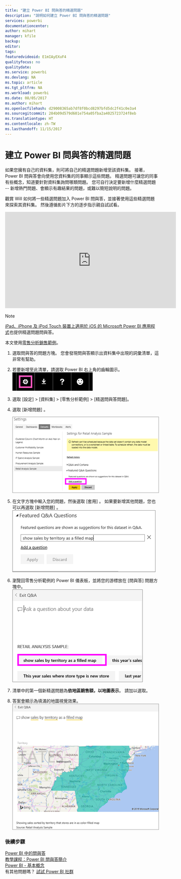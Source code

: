 ```yaml
---
title: "建立 Power BI 問與答的精選問題"
description: "說明如何建立 Power BI 問與答的精選問題"
services: powerbi
documentationcenter: 
author: mihart
manager: kfile
backup: 
editor: 
tags: 
featuredvideoid: E1mIAyEXuF4
qualityfocus: no
qualitydate: 
ms.service: powerbi
ms.devlang: NA
ms.topic: article
ms.tgt_pltfrm: NA
ms.workload: powerbi
ms.date: 08/05/2017
ms.author: mihart
ms.openlocfilehash: d29008365ab7df8f0bcd8297bfd5dc2f41c0e3a4
ms.sourcegitcommit: 284b09d579d601e754a05fba2a4025723724f8eb
ms.translationtype: HT
ms.contentlocale: zh-TW
ms.lasthandoff: 11/15/2017
---
```

# <a name="create-featured-questions-for-power-bi-qa"></a>建立 Power BI 問與答的精選問題
如果您擁有自己的資料集，則可將自己的精選問題新增至該資料集。  接著，Power BI 問與答會向使用您資料集的同事顯示這些問題。  精選問題可讓您的同事有些概念，知道要針對資料集詢問哪類問題。 您可自行決定要新增什麼精選問題 -- 新增熱門問題、會顯示有趣結果的問題，或難以簡短說明的問題。

觀賞 Will 如何將一些精選問題加入 Power BI 問與答，並接著使用這些精選問題來探索其資料集。 然後遵循影片下方的逐步指示親自試試看。

<iframe width="560" height="315" src="https://www.youtube.com/embed/E1mIAyEXuF4" frameborder="0" allowfullscreen></iframe>

> [!NOTE]
> [iPad、iPhone 及 iPod Touch 裝置上適用於 iOS 的 Microsoft Power BI 應用程式](mobile-apps-ios-qna.md)也提供精選問題問與答。
> 
> 

本文使用[零售分析銷售範例](sample-datasets.md)。

1. 選取問與答的問題方塊。   您會發現問與答顯示出資料集中出現的詞彙清單，這非常有幫助。
2. 若要新增至此清單，請選取 Power BI 右上角的齒輪圖示。  
   ![](media/service-q-and-a-create-featured-questions/pbi_gearicon2.jpg)
3. 選取 [設定] &gt; [資料集] &gt; [零售分析範例] &gt; [精選問與答問題]。  
4. 選取 [新增問題] 。
   
   ![](media/service-q-and-a-create-featured-questions/power-bi-settings.png)
5. 在文字方塊中輸入您的問題，然後選取 [套用] 。   如果要新增其他問題，您也可以再選取 [新增問題] 。  
   ![](media/service-q-and-a-create-featured-questions/power-bi-type-featured-question.png)
6. 瀏覽回零售分析範例的 Power BI 儀表板，並將您的游標放在 [問與答] 問題方塊中。   
   ![](media/service-q-and-a-create-featured-questions/power-bi-featured-q.png)
7. 清單中的第一個新精選問題為**依地區銷售額，以地圖表示**。 請加以選取。  
8. 答案會顯示為填滿的地圖視覺效果。  
   ![](media/service-q-and-a-create-featured-questions/power-bi-filled-map.png)

### <a name="next-steps"></a>後續步驟
[Power BI 中的問與答](service-q-and-a.md)  
[教學課程：Power BI 問與答簡介](power-bi-visualization-introduction-to-q-and-a.md)  
[Power BI - 基本概念](service-basic-concepts.md)  
有其他問題嗎？ [試試 Power BI 社群](http://community.powerbi.com/)

